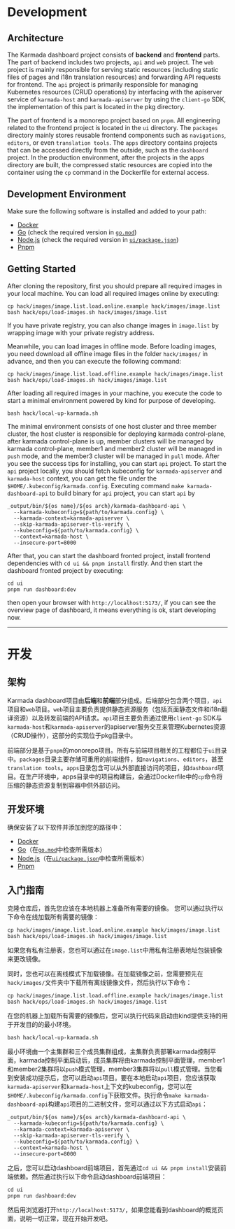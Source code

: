 # Development

## Architecture
The Karmada dashboard project consists of **backend** and **frontend** parts. The part of backend includes two projects, `api` and `web` project. The `web` project is mainly responsible for serving static resources (including static files of pages and i18n translation resources) and forwarding API requests for frontend. The `api` project is primarily responsible for managing Kubernetes resources (CRUD operations) by interfacing with the apiserver service of `karmada-host` and `karmada-apiserver` by using the `client-go` SDK, the implementation of this part is located in the pkg directory.

The part of frontend is a monorepo project based on `pnpm`. All engineering related to the frontend project is located in the `ui` directory. The `packages` directory mainly stores reusable frontend components such as `navigations`, `editors`, or even `translation tools`. The `apps` directory contains projects that can be accessed directly from the outside, such as the `dashboard` project. In the production environment, after the projects in the apps directory are built, the compressed static resources are copied into the container using the `cp` command in the Dockerfile for external access.


## Development Environment

Make sure the following software is installed and added to your path:

- [Docker](https://docs.docker.com/engine/install/)
- [Go](https://golang.org/dl/) (check the required version in [`go.mod`](go.mod))
- [Node.js](https://nodejs.org/en/download) (check the required version in [`ui/package.json`](ui/package.json))
- [Pnpm](https://pnpm.io/installation)



## Getting Started

After cloning the repository, first you should prepare all required images in your local machine.
You can load all required images online by executing:
```shell
cp hack/images/image.list.load.online.example hack/images/image.list
bash hack/ops/load-images.sh hack/images/image.list
```
If you have private registry, you can also change images in `image.list` by wrapping image with your private registry address.

Meanwhile, you can load images in offline mode. Before loading images, you need download all offline image files in the folder 
`hack/images/` in advance, and then you can execute the following command: 
```shell
cp hack/images/image.list.load.offline.example hack/images/image.list
bash hack/ops/load-images.sh hack/images/image.list
```

After loading all required images in your machine, you execute the code to start a minimal environment powered by kind for purpose of developing. 
```shell
bash hack/local-up-karmada.sh
```

The minimal environment consists of one host cluster and three member cluster, the host cluster is responsible for deploying karmada control-plane, after karmada control-plane is up, member clusters will be managed by karmada control-plane, member1 and member2 cluster will be managed in `push` mode, and the member3 cluster will be managed in `pull` mode. After you see the success tips for installing, you can start `api` project. To start the `api` project locally, you should fetch kubeconfig for `karmada-apiserver` and `karmada-host` context, you can get the file under the `$HOME/.kubeconfig/karmada.config`. Executing command `make karmada-dashboard-api` to build binary for `api` project, you can start `api` by 
```shell
_output/bin/${os name}/${os arch}/karmada-dashboard-api \
  --karmada-kubeconfig=${path/to/karmada.config} \
  --karmada-context=karmada-apiserver \
  --skip-karmada-apiserver-tls-verify \
  --kubeconfig=${path/to/karmada.config} \
  --context=karmada-host \
  --insecure-port=8000
```
After that, you can start the dashboard fronted project, install frontend dependencies with `cd ui && pnpm install` firstly. And then start the dashboard fronted project by executing:
```shell
cd ui
pnpm run dashboard:dev
```
then open your browser with `http://localhost:5173/`, if you can see the overview page of dashboard, it means everything is ok, start developing now.

---

# 开发

## 架构
Karmada dashboard项目由**后端**和**前端**部分组成。后端部分包含两个项目，`api`项目和`web`项目。`web`项目主要负责提供静态资源服务（包括页面静态文件和i18n翻译资源）以及转发前端的API请求。`api`项目主要负责通过使用`client-go` SDK与`karmada-host`和`karmada-apiserver`的apiserver服务交互来管理Kubernetes资源（CRUD操作），这部分的实现位于pkg目录中。

前端部分是基于`pnpm`的monorepo项目。所有与前端项目相关的工程都位于`ui`目录中。`packages`目录主要存储可重用的前端组件，如`navigations`、`editors`，甚至`translation tools`。`apps`目录包含可以从外部直接访问的项目，如`dashboard`项目。在生产环境中，apps目录中的项目构建后，会通过Dockerfile中的`cp`命令将压缩的静态资源复制到容器中供外部访问。

## 开发环境

确保安装了以下软件并添加到您的路径中：

- [Docker](https://docs.docker.com/engine/install/)
- [Go](https://golang.org/dl/)（在[`go.mod`](go.mod)中检查所需版本）
- [Node.js](https://nodejs.org/en/download)（在[`ui/package.json`](ui/package.json)中检查所需版本）
- [Pnpm](https://pnpm.io/installation)

## 入门指南

克隆仓库后，首先您应该在本地机器上准备所有需要的镜像。
您可以通过执行以下命令在线加载所有需要的镜像：
```shell
cp hack/images/image.list.load.online.example hack/images/image.list
bash hack/ops/load-images.sh hack/images/image.list
```
如果您有私有注册表，您也可以通过在`image.list`中用私有注册表地址包装镜像来更改镜像。

同时，您也可以在离线模式下加载镜像。在加载镜像之前，您需要预先在`hack/images/`文件夹中下载所有离线镜像文件，然后执行以下命令：
```shell
cp hack/images/image.list.load.offline.example hack/images/image.list
bash hack/ops/load-images.sh hack/images/image.list
```

在您的机器上加载所有需要的镜像后，您可以执行代码来启动由kind提供支持的用于开发目的的最小环境。
```shell
bash hack/local-up-karmada.sh
```

最小环境由一个主集群和三个成员集群组成，主集群负责部署karmada控制平面，karmada控制平面启动后，成员集群将由karmada控制平面管理，member1和member2集群将以`push`模式管理，member3集群将以`pull`模式管理。当您看到安装成功提示后，您可以启动`api`项目。要在本地启动`api`项目，您应该获取`karmada-apiserver`和`karmada-host`上下文的kubeconfig，您可以在`$HOME/.kubeconfig/karmada.config`下获取文件。执行命令`make karmada-dashboard-api`构建`api`项目的二进制文件，您可以通过以下方式启动`api`：
```shell
_output/bin/${os name}/${os arch}/karmada-dashboard-api \
  --karmada-kubeconfig=${path/to/karmada.config} \
  --karmada-context=karmada-apiserver \
  --skip-karmada-apiserver-tls-verify \
  --kubeconfig=${path/to/karmada.config} \
  --context=karmada-host \
  --insecure-port=8000
```
之后，您可以启动dashboard前端项目，首先通过`cd ui && pnpm install`安装前端依赖。然后通过执行以下命令启动dashboard前端项目：
```shell
cd ui
pnpm run dashboard:dev
```
然后用浏览器打开`http://localhost:5173/`，如果您能看到dashboard的概览页面，说明一切正常，现在开始开发吧。
